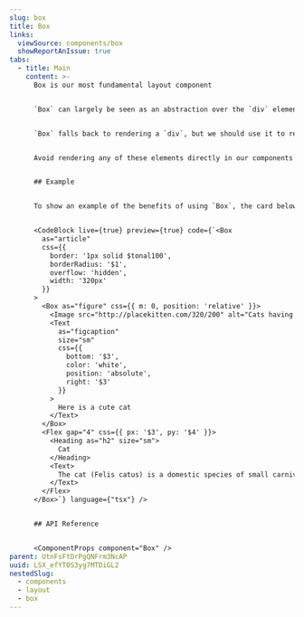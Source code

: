 ```yaml
---
slug: box
title: Box
links:
  viewSource: components/box
  showReportAnIssue: true
tabs:
  - title: Main
    content: >-
      Box is our most fundamental layout component


      `Box` can largely be seen as an abstraction over the `div` element. It is most useful when used as a generic containing component, and when paired with `as` and `css` allows a high degree of composition and flexibility.


      `Box` falls back to rendering a `div`, but we should use it to render more sematically relevant container elements e.g. `<Box as="section">`. As an example, a card component could use `Box` to render a `section`, `header` and `footer`.


      Avoid rendering any of these elements directly in our components — `Box` has all the same flexibility, but with the addition of the powerful `css` prop and various styling utilities based on our themes.


      ## Example


      To show an example of the benefits of using `Box`, the card below is composed together using `Box` alongside other relevant components:


      <CodeBlock live={true} preview={true} code={`<Box
        as="article"
        css={{
          border: '1px solid $tonal100',
          borderRadius: '$1',
          overflow: 'hidden',
          width: '320px'
        }}
      >
        <Box as="figure" css={{ m: 0, position: 'relative' }}>
          <Image src="http://placekitten.com/320/200" alt="Cats having a nice time" />
          <Text
            as="figcaption"
            size="sm"
            css={{
              bottom: '$3',
              color: 'white',
              position: 'absolute',
              right: '$3'
            }}
          >
            Here is a cute cat
          </Text>
        </Box>
        <Flex gap="4" css={{ px: '$3', py: '$4' }}>
          <Heading as="h2" size="sm">
            Cat
          </Heading>
          <Text>
            The cat (Felis catus) is a domestic species of small carnivorous mammal.
          </Text>
        </Flex>
      </Box>`} language={"tsx"} />


      ## API Reference


      <ComponentProps component="Box" />
parent: UtnFsFtDrPgQNFrm3NcAP
uuid: LSX_efYT0S3yg7MTDiGL2
nestedSlug:
  - components
  - layout
  - box
---
```

